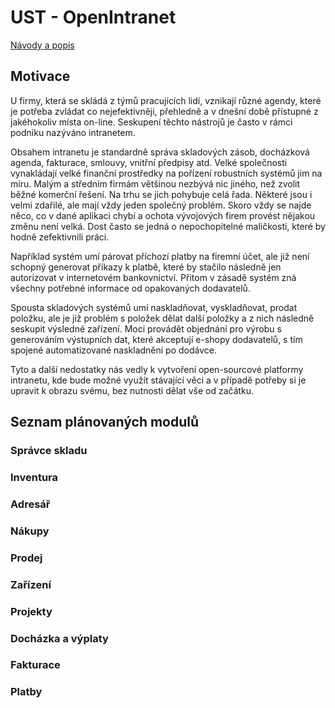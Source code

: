 # UST - OpenIntranet

 [Návody a popis](https://github.com/UniversalScientificTechnologies/OpenIntranet/wiki)

## Motivace

U firmy, která se skládá z týmů pracujících lidí, vznikají různé agendy, které je potřeba zvládat co nejefektivněji, přehledně a v dnešní době přístupné z jakéhokoliv místa on-line. Seskupení těchto nástrojů je často v rámci podniku nazýváno intranetem. 

Obsahem intranetu je standardně správa skladových zásob, docházková agenda, fakturace, smlouvy, vnitřní předpisy atd. Velké společnosti vynakládají velké finanční prostředky na pořízení robustních systémů jim na míru. Malým a středním firmám většinou nezbývá nic jiného, než zvolit běžné komerční řešení. Na trhu se jich pohybuje celá řada. Některé jsou i velmi zdařilé, ale mají vždy jeden společný problém. Skoro vždy se najde něco, co v dané aplikaci chybí a ochota vývojových firem provést nějakou změnu není velká. Dost často se jedná o nepochopitelné maličkosti, které by hodně zefektivnili práci.

Například systém umí párovat příchozí platby na firemní účet, ale již není schopný generovat příkazy k platbě, které by stačilo následně jen autorizovat v internetovém bankovnictví. Přitom v zásadě systém zná všechny potřebné informace od opakovaných dodavatelů. 

Spousta skladových systémů umí naskladňovat, vyskladňovat, prodat položku, ale je již problém s položek dělat další položky a z nich následně seskupit výsledné zařízení. Moci provádět objednání pro výrobu s generováním výstupních dat, které akceptují e-shopy dodavatelů, s tím spojené automatizované naskladnění po dodávce.

Tyto a další nedostatky nás vedly k vytvoření open-sourcové platformy intranetu, kde bude možné využít stávající věci a v případě potřeby si je upravit k obrazu svému, bez nutnosti dělat vše od začátku.    

## Seznam plánovaných modulů
### Správce skladu
### Inventura
### Adresář
### Nákupy
### Prodej
### Zařízení
### Projekty
### Docházka a výplaty
### Fakturace
### Platby
